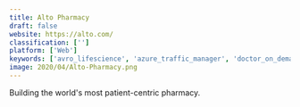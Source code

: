 ```yaml
---
title: Alto Pharmacy
draft: false 
website: https://alto.com/
classification: ['']
platform: ['Web']
keywords: ['avro_lifescience', 'azure_traffic_manager', 'doctor_on_demand', 'goodrx', 'headspace', 'heal', 'kalldoc', 'lemonaid_health', 'modern_fertility', 'pager', 'plushcare', 'praxischool', 'rxlive_digital_pharmacy', 'rancher', 'remedy', 'robinhealth', 'roman', 'round', 'stride_nutrition', 'talk_to_a_doctor', 'zipdrug']
image: 2020/04/Alto-Pharmacy.png
---
```

Building the world's most patient-centric pharmacy.